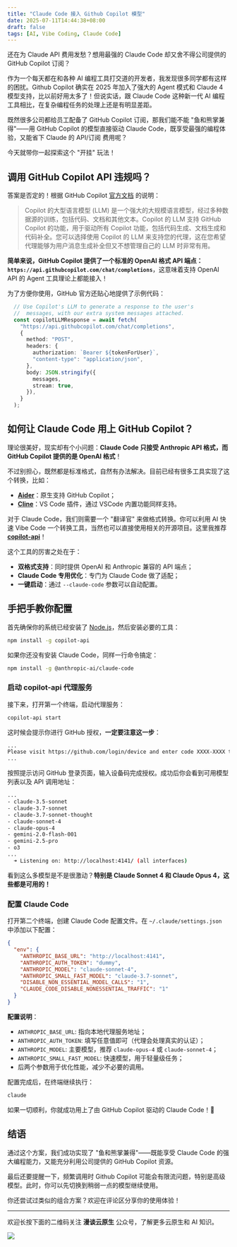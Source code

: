 ```yaml
---
title: "Claude Code 接入 Github Copilot 模型"
date: 2025-07-11T14:44:38+08:00
draft: false
tags: [AI, Vibe Coding, Claude Code]
---
```


还在为 Claude API 费用发愁？想用最强的 Claude Code 却又舍不得公司提供的 GitHub Copilot 订阅？

作为一个每天都在和各种 AI 编程工具打交道的开发者，我发现很多同学都有这样的困扰。Github Copilot 确实在 2025 年加入了强大的 Agent 模式和 Claude 4 模型支持，比以前好用太多了！但说实话，跟 Claude Code 这种新一代 AI 编程工具相比，在复杂编程任务的处理上还是有明显差距。

既然很多公司都给员工配备了 GitHub Copilot 订阅，那我们能不能 "鱼和熊掌兼得"——用 GitHub Copilot 的模型直接驱动 Claude Code，既享受最强的编程体验，又能省下 Claude 的 API/订阅 费用呢？

今天就带你一起探索这个 "开挂" 玩法！

## 调用 GitHub Copilot API 违规吗？

答案是否定的！根据 GitHub Copilot [官方文档](https://docs.github.com/en/copilot/how-tos/build-copilot-extensions/building-a-copilot-agent-for-your-copilot-extension/using-copilots-llm-for-your-agent) 的说明：

> Copilot 的大型语言模型 (LLM) 是一个强大的大规模语言模型，经过多种数据源的训练，包括代码、文档和其他文本。Copilot 的 LLM 支持 GitHub Copilot 的功能，用于驱动所有 Copilot 功能，包括代码生成、文档生成和代码补全。您可以选择使用 Copilot 的 LLM 来支持您的代理，这在您希望代理能够为用户消息生成补全但又不想管理自己的 LLM 时非常有用。

**简单来说，GitHub Copilot 提供了一个标准的 OpenAI 格式 API 端点：`https://api.githubcopilot.com/chat/completions`**，这意味着支持 OpenAI API 的 Agent 工具理论上都能接入！

为了方便你使用，GitHub 官方还贴心地提供了示例代码：

```ts
  // Use Copilot's LLM to generate a response to the user's
  //  messages, with our extra system messages attached.
  const copilotLLMResponse = await fetch(
    "https://api.githubcopilot.com/chat/completions",
    {
      method: "POST",
      headers: {
        authorization: `Bearer ${tokenForUser}`,
        "content-type": "application/json",
      },
      body: JSON.stringify({
        messages,
        stream: true,
      }),
    }
  );
```

## 如何让 Claude Code 用上 GitHub Copilot？

理论很美好，现实却有个小问题：**Claude Code 只接受 Anthropic API 格式，而 GitHub Copilot 提供的是 OpenAI 格式**！

不过别担心，既然都是标准格式，自然有办法解决。目前已经有很多工具实现了这个转换，比如：

- **[Aider](https://aider.chat/docs/llms/github.html)**：原生支持 GitHub Copilot；
- **[Cline](https://docs.cline.bot/provider-config/vscode-language-model-api)**：VS Code 插件，通过 VSCode 内置功能同样支持。

对于 Claude Code，我们则需要一个 "翻译官" 来做格式转换。你可以利用 AI 快速 Vibe Code 一个转换工具，当然也可以直接使用相关的开源项目。这里我推荐 **[copilot-api](https://github.com/ericc-ch/copilot-api)**！

这个工具的厉害之处在于：

- **双格式支持**：同时提供 OpenAI 和 Anthropic 兼容的 API 端点；
- **Claude Code 专用优化**：专门为 Claude Code 做了适配；
- **一键启动**：通过 `--claude-code` 参数可以自动配置。

## 手把手教你配置

首先确保你的系统已经安装了 [Node.js](https://nodejs.org/en/download)，然后安装必要的工具：

```sh
npm install -g copilot-api
```

如果你还没有安装 Claude Code，同样一行命令搞定：

```sh
npm install -g @anthropic-ai/claude-code
```

### 启动 copilot-api 代理服务

接下来，打开第一个终端，启动代理服务：

```sh
copilot-api start
```

这时候会提示你进行 GitHub 授权，**一定要注意这一步**：

```sh
...
Please visit https://github.com/login/device and enter code XXXX-XXXX to authenticate
...
```

按照提示访问 GitHub 登录页面，输入设备码完成授权。成功后你会看到可用模型列表以及 API 调用地址：

```sh
...
- claude-3.5-sonnet
- claude-3.7-sonnet
- claude-3.7-sonnet-thought
- claude-sonnet-4
- claude-opus-4
- gemini-2.0-flash-001
- gemini-2.5-pro
- o3
...
  ➜ Listening on: http://localhost:4141/ (all interfaces)
```

看到这么多模型是不是很激动？**特别是 Claude Sonnet 4 和 Claude Opus 4，这些都是可用的！**

### 配置 Claude Code

打开第二个终端，创建 Claude Code 配置文件。在 `~/.claude/settings.json` 中添加以下配置：

```json
{
  "env": {
    "ANTHROPIC_BASE_URL": "http://localhost:4141",
    "ANTHROPIC_AUTH_TOKEN": "dummy",
    "ANTHROPIC_MODEL": "claude-sonnet-4",
    "ANTHROPIC_SMALL_FAST_MODEL": "claude-3.7-sonnet",
    "DISABLE_NON_ESSENTIAL_MODEL_CALLS": "1",
    "CLAUDE_CODE_DISABLE_NONESSENTIAL_TRAFFIC": "1"
  }
}
```

**配置说明**：

- `ANTHROPIC_BASE_URL`: 指向本地代理服务地址；
- `ANTHROPIC_AUTH_TOKEN`: 填写任意值即可（代理会处理真实的认证）；
- `ANTHROPIC_MODEL`: 主要模型，推荐 `claude-opus-4` 或 `claude-sonnet-4`；
- `ANTHROPIC_SMALL_FAST_MODEL`: 快速模型，用于轻量级任务；
- 后两个参数用于优化性能，减少不必要的调用。

配置完成后，在终端继续执行：

```sh
claude
```

如果一切顺利，你就成功用上了由 GitHub Copilot 驱动的 Claude Code！🎉

## 结语

通过这个方案，我们成功实现了 "鱼和熊掌兼得"——既能享受 Claude Code 的强大编程能力，又能充分利用公司提供的 GitHub Copilot 资源。

最后还要提醒一下，频繁调用时 Github Copilot 可能会有限流问题，特别是高级模型。此时，你可以先切换到稍弱一点的模型继续使用。

你还尝试过类似的组合方案？欢迎在评论区分享你的使用体验！

---

欢迎长按下面的二维码关注 **漫谈云原生** 公众号，了解更多云原生和 AI 知识。

![](https://feisky.xyz/assets/mp.png)
